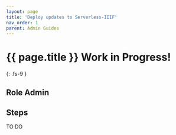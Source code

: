 ```yaml
---
layout: page
title: 'Deploy updates to Serverless-IIIF'
nav_order: 1
parent: Admin Guides
---
```

# {{ page.title }} <span class="label label-purple">Work in Progress!</span>
{: .fs-9 }

## Role <span class="label label-green">Admin</span>

## Steps

TO DO
